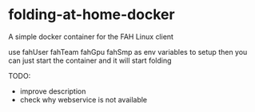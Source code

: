 # folding-at-home-docker
A simple docker container for the FAH Linux client

use fahUser fahTeam fahGpu fahSmp as env variables to setup
then you can just start the container and it will start folding

TODO:
- improve description
- check why webservice is not available
